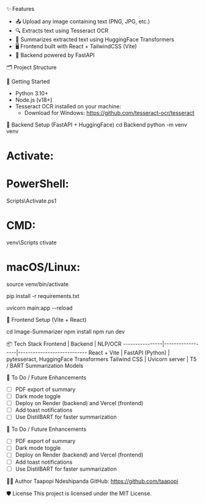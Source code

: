 ✨ Features
- 📤 Upload any image containing text (PNG, JPG, etc.)
- 🔍 Extracts text using Tesseract OCR
- 🧠 Summarizes extracted text using HuggingFace Transformers
- 🖥️ Frontend built with React + TailwindCSS (Vite)
- 🚀 Backend powered by FastAPI

🗂️ Project Structure

🚀 Getting Started
- Python 3.10+
- Node.js (v18+)
- Tesseract OCR installed on your machine:
  - Download for Windows: https://github.com/tesseract-ocr/tesseract

🔧 Backend Setup (FastAPI + HuggingFace)
cd Backend
python -m venv venv
# Activate:
# PowerShell:
Scripts\Activate.ps1

# CMD:
venv\Scripts ctivate
# macOS/Linux:
source venv/bin/activate


pip install -r requirements.txt

uvicorn main:app --reload

🎨 Frontend Setup (Vite + React)

cd Image-Summarizer
npm install
npm run dev

📦 Tech Stack
Frontend        | Backend          | NLP/OCR
----------------|------------------|----------------------------
React + Vite    | FastAPI (Python) | pytesseract, HuggingFace Transformers
Tailwind CSS    | Uvicorn server   | T5 / BART Summarization Models


📌 To Do / Future Enhancements
- [ ] PDF export of summary
- [ ] Dark mode toggle
- [ ] Deploy on Render (backend) and Vercel (frontend)
- [ ] Add toast notifications
- [ ] Use DistilBART for faster summarization

📌 To Do / Future Enhancements
- [ ] PDF export of summary
- [ ] Dark mode toggle
- [ ] Deploy on Render (backend) and Vercel (frontend)
- [ ] Add toast notifications
- [ ] Use DistilBART for faster summarization

🧑‍💻 Author
Taapopi Ndeshipanda
GitHub: https://github.com/taapopi

🛡️ License
This project is licensed under the MIT License.